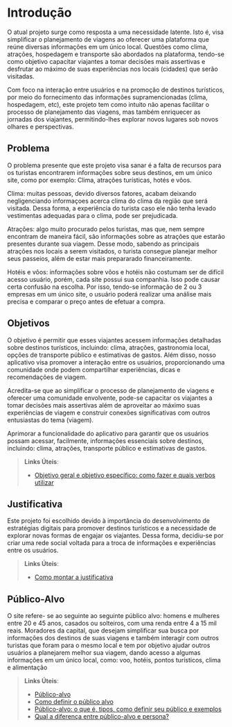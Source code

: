 # Introdução

O atual projeto surge como resposta a uma necessidade latente. Isto é, visa simplificar o planejamento de viagens ao oferecer uma plataforma que reúne diversas informações em um único local. Questões como clima, atrações, hospedagem e transporte são abordados na plataforma, tendo-se como objetivo capacitar viajantes a tomar decisões mais assertivas e desfrutar ao máximo de suas experiências nos locais (cidades) que serão visitadas. 

Com foco na interação entre usuários e na promoção de destinos turísticos, por meio do fornecimento das informações supramencionadas (clima, hospedagem, etc), este projeto tem como intuito não apenas facilitar o processo de planejamento das viagens, mas também enriquecer as jornadas dos viajantes, permitindo-lhes explorar novos lugares sob novos olhares e perspectivas.

## Problema
O problema presente que este projeto visa sanar é a falta de recursos para os turistas encontrarem informações sobre seus destinos, em um único site, como por exemplo: Clima, atrações turísticas, hotés e vôos.

Clima: muitas pessoas, devido diversos fatores, acabam deixando negligenciando informaçoes acerca clima do clima da região que será visitada. Dessa forma, a experiência do turista caso ele não tenha levado vestimentas adequadas para o clima, pode ser prejudicada.

Atrações: algo muito procurado pelos turistas, mas que, nem sempre encontram de maneira fácil, são informações sobre as atrações que estarão presentes durante sua viagem. Desse modo, sabendo as principais atrações nos locais a serem visitados, o turista consegue planejar melhor seus passeios, além de estar mais prepararado financeiramente.

Hotéis e vôos: informações sobre vôos e hotéis não costumam ser de difícil acesso usuário, porém, cada site possui sua companhia. Isso pode causar certa confusão na escolha. Por isso, tendo-se informação de 2 ou 3 empresas em um único site, o usuário poderá realizar uma análise mais precisa e comparar o preço antes de efetuar a compra.

## Objetivos

O objetivo é permitir que esses viajantes acessem informações detalhadas sobre destinos turísticos, incluindo: clima, atrações, gastronomia local, opções de transporte público e estimativas de gastos. Além disso, nosso aplicativo visa promover a interação entre os usuários, proporcionando uma comunidade onde podem compartilhar experiências, dicas e recomendações de viagem.

Acredita-se que ao simplificar o processo de planejamento de viagens e oferecer uma comunidade envolvente, pode-se capacitar os viajantes a tomar decisões mais assertivas além de aproveitar ao máximo suas experiências de viagem e construir conexões significativas com outros entusiastas do tema (viagem).

Aprimorar a funcionalidade do aplicativo para garantir que os usuários possam acessar, facilmente, informações essenciais sobre destinos, incluindo: clima, atrações, transporte público e estimativas de gastos.
 
> **Links Úteis**:
> - [Objetivo geral e objetivo específico: como fazer e quais verbos utilizar](https://blog.mettzer.com/diferenca-entre-objetivo-geral-e-objetivo-especifico/)

## Justificativa

Este projeto foi escolhido devido à importância do desenvolvimento de estratégias digitais para promover destinos turísticos e a necessidade de explorar novas formas de engajar os viajantes. Dessa forma, decidiu-se por criar uma rede social voltada para a troca de informações e experiências entre os usuários.

> **Links Úteis**:
> - [Como montar a justificativa](https://guiadamonografia.com.br/como-montar-justificativa-do-tcc/)

## Público-Alvo
O site refere- se ao seguinte ao seguinte público alvo: homens e mulheres entre 20 e 45 anos, casados ou solteiros, com uma renda entre 4 a 15 mil reais. Moradores da capital, que desejam simplificar sua busca por informações dos destinos de suas viagens e também interagir com outros turistas que foram para o mesmo local e tem por objetivo ajudar outros usuários a planejarem melhor sua viagem, dando acesso a algumas informações em um único local, como: voo, hotéis, pontos turísticos, clima e alimentação


> **Links Úteis**:
> - [Público-alvo](https://blog.hotmart.com/pt-br/publico-alvo/)
> - [Como definir o público alvo](https://exame.com/pme/5-dicas-essenciais-para-definir-o-publico-alvo-do-seu-negocio/)
> - [Público-alvo: o que é, tipos, como definir seu público e exemplos](https://klickpages.com.br/blog/publico-alvo-o-que-e/)
> - [Qual a diferença entre público-alvo e persona?](https://rockcontent.com/blog/diferenca-publico-alvo-e-persona/)
